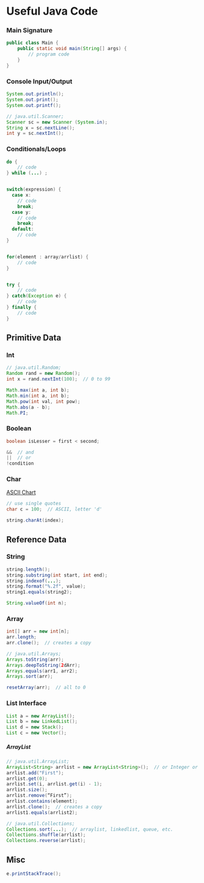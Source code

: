 # Useful Java Code

### Main Signature

```java
public class Main {
	public static void main(String[] args) {
		// program code
	}
}
```

### Console Input/Output

```java 
System.out.println();
System.out.print();
System.out.printf();

// java.util.Scanner;
Scanner sc = new Scanner (System.in);
String x = sc.nextLine();
int y = sc.nextInt();
```

### Conditionals/Loops

```java
do {
	// code
} while (...) ;


switch(expression) {
  case x:
    // code 
    break;
  case y:
    // code 
    break;
  default:
    // code 
}


for(element : array/arrlist) {
	// code
}


try {
	// code
} catch(Exception e) {
	// code
} finally {
	// code
}
```

## Primitive Data

### Int

```java
// java.util.Random;
Random rand = new Random();
int x = rand.nextInt(100);  // 0 to 99

Math.max(int a, int b);
Math.min(int a, int b);
Math.pow(int val, int pow);
Math.abs(a - b);
Math.PI;
```

### Boolean

```java
boolean isLesser = first < second;

&&  // and
||  // or
!condition
```

### Char

[ASCII Chart](../Topics/ascii.md)

```java
// use single quotes
char c = 100;  // ASCII, letter 'd'

string.charAt(index);
```

## Reference Data

### String

```java
string.length();
string.substring(int start, int end);
string.indexof(...);
string.format("%.2f", value);
string1.equals(string2);

String.valueOf(int n);
```

### Array

```java
int[] arr = new int[n];
arr.length;
arr.clone();  // creates a copy

// java.util.Arrays;
Arrays.toString(arr);
Arrays.deepToString(2dArr);
Arrays.equals(arr1, arr2);
Arrays.sort(arr);

resetArray(arr);  // all to 0
```

### List Interface

```java
List a = new ArrayList();
List b = new LinkedList();
List d = new Stack(); 
List c = new Vector(); 
```

##### ArrayList

```java
// java.util.ArrayList;
ArrayList<String> arrlist = new ArrayList<String>();  // or Integer or Double, or Character, etc.
arrlist.add("First");
arrlist.get(0); 
arrlist.set(i, arrlist.get(i) - 1);
arrlist.size();
arrlist.remove(“First”);
arrlist.contains(element);
arrlist.clone();  // creates a copy
arrlist1.equals(arrlist2);

// java.util.Collections;
Collections.sort(...);  // arraylist, linkedlist, queue, etc.
Collections.shuffle(arrlist);
Collections.reverse(arrlist);
```

## Misc

```java
e.printStackTrace();
```